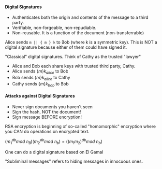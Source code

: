 #### Digital Signatures
- Authenticates both the origin and contents of the message to a third party.
- Verifiable, non-forgeable, non-repudiable.
- Non-reusable. It is a function of the document (non-transferrable)

Alice sends `m || { m } k` to Bob (where k is a symmetric key). This is NOT a digital signature because either of them could have signed it.

"Classical" digital signatures.
Think of Cathy as the trusted "lawyer"
- Alice and Bob each share keys with trusted third party, Cathy.
- Alice sends $\{m\}k_{alice}$ to Bob
- Bob sends $\{m\}k_{alice}$ to Cathy
- Cathy sends $\{m\}k_{bob}$ to Bob

#### Attacks against Digital Signatures

- Never sign documents you haven't seen
- Sign the hash, NOT the document!
- Sign message BEFORE encryption!

RSA encryption is beginning of so-called "homomorphic" encryption where you CAN do operations on encrypted text.


$(m_1^{db} mod\ n_B)(m_2^{db}mod\ n_b) = ((m_1m_2)^{db}mod\ n_b)$

One can do a digital signature based on El Gamal

"Subliminal messages" refers to hiding messages in innocuous ones.